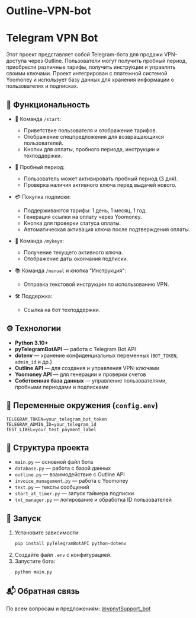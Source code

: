 # Outline-VPN-bot
# Telegram VPN Bot

Этот проект представляет собой Telegram-бота для продажи VPN-доступа через Outline. Пользователи могут получить пробный период, приобрести различные тарифы, получить инструкции и управлять своими ключами. Проект интегрирован с платежной системой Yoomoney и использует базу данных для хранения информации о пользователях и подписках.

## 🧩 Функциональность

- 📲 Команда `/start`:
  - Приветствие пользователя и отображение тарифов.
  - Отображение спецпредложения для возвращающихся пользователей.
  - Кнопки для оплаты, пробного периода, инструкции и техподдержки.

- 🧪 Пробный период:
  - Пользователь может активировать пробный период (3 дня).
  - Проверка наличия активного ключа перед выдачей нового.

- 💳 Покупка подписки:
  - Поддерживаются тарифы: 1 день, 1 месяц, 1 год.
  - Генерация ссылки на оплату через Yoomoney.
  - Кнопка для проверки статуса оплаты.
  - Автоматическая активация ключа после подтверждения оплаты.

- 🧾 Команда `/mykeys`:
  - Получение текущего активного ключа.
  - Отображение даты окончания подписки.

- 📚 Команда `/manual` и кнопка "Инструкция":
  - Отправка текстовой инструкции по использованию VPN.

- 🛠️ Поддержка:
  - Ссылка на бот техподдержки.

## ⚙️ Технологии

- **Python 3.10+**
- **pyTelegramBotAPI** — работа с Telegram Bot API
- **dotenv** — хранение конфиденциальных переменных (`BOT_TOKEN`, `admin_id` и др.)
- **Outline API** — для создания и управления VPN-ключами
- **Yoomoney API** — для генерации и проверки счетов
- **Собственная база данных** — управление пользователями, пробными периодами и подписками

## 🔐 Переменные окружения (`config.env`)

```env
TELEGRAM_TOKEN=your_telegram_bot_token
TELEGRAM_ADMIN_ID=your_telegram_id
TEST_LIBEL=your_test_payment_label
```

## 📁 Структура проекта

- `main.py` — основной файл бота
- `database.py` — работа с базой данных
- `outline.py` — взаимодействие с Outline API
- `invoice_management.py` — работа с Yoomoney
- `text.py` — тексты сообщений
- `start_at_timer.py` — запуск таймера подписки
- `txt_manager.py` — логирование и обработка ID пользователей

## 🚀 Запуск

1. Установите зависимости:
   ```bash
   pip install pyTelegramBotAPI python-dotenv
   ```
2. Создайте файл `.env` с конфигурацией.
3. Запустите бота:
   ```bash
   python main.py
   ```

## 📬 Обратная связь

По всем вопросам и предложениям: [@vpnytSupport_bot](https://t.me/vpnytSupport_bot)
